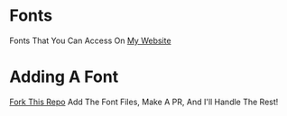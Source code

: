 # Fonts

Fonts That You Can Access On [My Website](https://jj.is-a.dev/fonts)

# Adding A Font

[Fork This Repo](https://github.com/TheBotlyNoob/fonts/fork) Add The Font Files, Make A PR, And I'll Handle The Rest!
